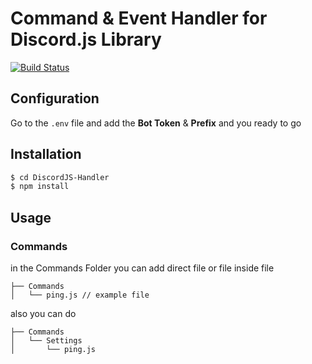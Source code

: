 # Command & Event Handler for Discord.js Library

[![Build Status](https://travis-ci.org/joemccann/dillinger.svg?branch=master)](https://travis-ci.org/joemccann/dillinger)

## Configuration
Go to the `.env` file and add the **Bot Token** & **Prefix** and you ready to go
 

## Installation

```sh
$ cd DiscordJS-Handler
$ npm install
```
## Usage

### Commands 
in the Commands Folder you can add direct file or file inside file

```
├── Commands
│   └── ping.js // example file
```

also you can do
```
├── Commands
│   └── Settings
│       └── ping.js
```
